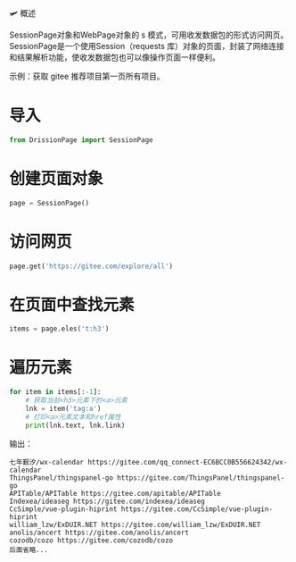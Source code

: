 🛩️ 概述

SessionPage对象和WebPage对象的 s 模式，可用收发数据包的形式访问网页。SessionPage是一个使用Session（requests 库）对象的页面，封装了网络连接和结果解析功能，使收发数据包也可以像操作页面一样便利。

示例：获取 gitee 推荐项目第一页所有项目。

# 导入
```python
from DrissionPage import SessionPage
```

# 创建页面对象
```python
page = SessionPage()
```

# 访问网页
```python
page.get('https://gitee.com/explore/all')
```

# 在页面中查找元素
```python
items = page.eles('t:h3')
```

# 遍历元素
```python
for item in items[:-1]:
    # 获取当前<h3>元素下的<a>元素
    lnk = item('tag:a')
    # 打印<a>元素文本和href属性
    print(lnk.text, lnk.link)
```

输出：
```
七年觐汐/wx-calendar https://gitee.com/qq_connect-EC6BCC0B556624342/wx-calendar
ThingsPanel/thingspanel-go https://gitee.com/ThingsPanel/thingspanel-go
APITable/APITable https://gitee.com/apitable/APITable
Indexea/ideaseg https://gitee.com/indexea/ideaseg
CcSimple/vue-plugin-hiprint https://gitee.com/CcSimple/vue-plugin-hiprint
william_lzw/ExDUIR.NET https://gitee.com/william_lzw/ExDUIR.NET
anolis/ancert https://gitee.com/anolis/ancert
cozodb/cozo https://gitee.com/cozodb/cozo
后面省略...
```